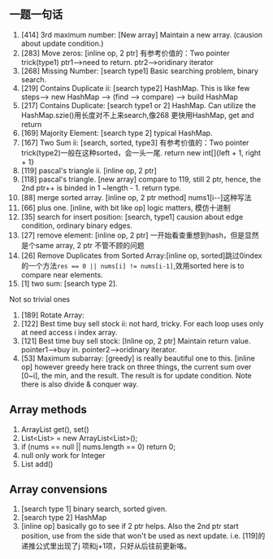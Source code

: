 ## 一题一句话
1. [414] 3rd maximum number: [New array] Maintain a new array. (causion about update condition.) 
2. [283] Move zeros: [inline op, 2 ptr] 有参考价值的：Two pointer trick(type1) ptr1-->need to return. ptr2-->oridinary iterator
3. [268] Missing Number: [search type1] Basic searching problem, binary search.
4. [219] Contains Duplicate ii: [search type2] HashMap. This is like few steps--> new HashMap --> (find --> compare) --> build HashMap
5. [217] Contains Duplicate: [search type1 or 2] HashMap. Can utilize the HashMap.szie()用长度对不上来search,像268 更快用HashMap, get and return
6. [169] Majority Element: [search type 2] typical HashMap.
7. [167] Two Sum ii: [search, sorted, type3] 有参考价值的：Two pointer trick(type2)一般在这种sorted，会一头一尾. return new int[]{left + 1, right + 1}
8. [119] pascal's triangle ii. [inline op, 2 ptr] 
9. [118] pascal's triangle. [new array] compare to 119, still 2 ptr, hence, the 2nd ptr++ is binded in 1 ~length - 1. return type.
10. [88] merge sorted array. [inline op, 2 ptr method] nums1[i--]这种写法
11. [66] plus one. [inline, with bit like op] logic matters, 模仿十进制
12. [35] search for insert position: [search, type1] causion about edge condition, ordinary binary edges.
13. [27] remove element: [inline op, 2 ptr] 一开始看查重想到hash，但是显然是个same array, 2 ptr 不管不顾的问题
14. [26] Remove Duplicates from Sorted Array:[inline op, sorted]跳过0index的一个方法`res == 0 || nums[i] != nums[i-1]`,效用sorted here is to compare near elements.
15. [1] two sum: [search type 2].


Not so trivial ones
1. [189] Rotate Array:
2. [122] Best time buy sell stock ii: not hard, tricky. For each loop uses only at need access i index array. 
3. [121] Best time buy sell stock: [Inline op, 2 ptr] Maintain return value. pointer1-->buy in. pointer2-->oridinary iterator.
4. [53] Maximum subarray: [greedy] is really beautiful one to this. [inline op] however greedy here track on three things, the current sum over [0~i], the min, and the result. The result is for update condition. Note there is also divide & conquer way. 


## Array methods
1. ArrayList get(), set()
2. List<List<type>> = new ArrayList<List<type>>();
3. if (nums == null || nums.length == 0) return 0;
4. null only work for Integer
5. List add()


## Array convensions
1. [search type 1] binary search, sorted given. 
2. [search type 2] HashMap
3. [inline op] basically go to see if 2 ptr helps. Also the 2nd ptr start position, use from the side that won't be used as next update. i.e. [119]的递推公式里出现了j 项和j+1项，只好从后往前更新咯。
